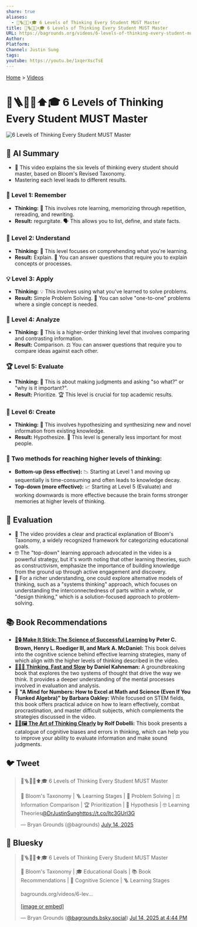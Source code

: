 ```yaml
---
share: true
aliases:
  - 🧠🪜💡🤔⬆️🎓 6 Levels of Thinking Every Student MUST Master
title: 🧠🪜💡🤔⬆️🎓 6 Levels of Thinking Every Student MUST Master
URL: https://bagrounds.org/videos/6-levels-of-thinking-every-student-must-master
Author: 
Platform: 
Channel: Justin Sung
tags: 
youtube: https://youtu.be/1xqerXscTsE
---
```

[Home](../index.md) > [Videos](./index.md)  
# 🧠🪜💡🤔⬆️🎓 6 Levels of Thinking Every Student MUST Master  
![6 Levels of Thinking Every Student MUST Master](https://youtu.be/1xqerXscTsE)  
  
## 🤖 AI Summary  
* 🧠 This video explains the six levels of thinking every student should master, based on Bloom's Revised Taxonomy.  
* Mastering each level leads to different results.  
  
### 📝 Level 1: Remember  
* **Thinking:** 📝 This involves rote learning, memorizing through repetition, rereading, and rewriting.  
* **Result:** regurgitate. 🗣️ This allows you to list, define, and state facts.  
  
### 🤔 Level 2: Understand  
* **Thinking:** 🤔 This level focuses on comprehending what you're learning.  
* **Result:** Explain. 💬 You can answer questions that require you to explain concepts or processes.  
  
### 💡 Level 3: Apply  
* **Thinking:** 💡 This involves using what you've learned to solve problems.  
* **Result:** Simple Problem Solving. 🧩 You can solve "one-to-one" problems where a single concept is needed.  
  
### 🔬 Level 4: Analyze  
* **Thinking:** 🔬 This is a higher-order thinking level that involves comparing and contrasting information.  
* **Result:** Comparison. ⚖️ You can answer questions that require you to compare ideas against each other.  
  
### 🏆 Level 5: Evaluate  
* **Thinking:** 🤔 This is about making judgments and asking "so what?" or "why is it important?".  
* **Result:** Prioritize. 🏆 This level is crucial for top academic results.  
  
### 🎨 Level 6: Create  
* **Thinking:** 🎨 This involves hypothesizing and synthesizing new and novel information from existing knowledge.  
* **Result:** Hypothesize. 🧪 This level is generally less important for most people.  
  
### 🚀 Two methods for reaching higher levels of thinking:  
* **Bottom-up (less effective):** 📉 Starting at Level 1 and moving up sequentially is time-consuming and often leads to knowledge decay.  
* **Top-down (more effective):** 📈 Starting at Level 5 (Evaluate) and working downwards is more effective because the brain forms stronger memories at higher levels of thinking.  
  
## 🤔 Evaluation  
* 🧐 The video provides a clear and practical explanation of Bloom's Taxonomy, a widely recognized framework for categorizing educational goals.  
* 🤓 The "top-down" learning approach advocated in the video is a powerful strategy, but it's worth noting that other learning theories, such as constructivism, emphasize the importance of building knowledge from the ground up through active engagement and discovery.  
* 🤔 For a richer understanding, one could explore alternative models of thinking, such as a "systems thinking" approach, which focuses on understanding the interconnectedness of parts within a whole, or "design thinking," which is a solution-focused approach to problem-solving.  
  
## 📚 Book Recommendations  
* **[🧠🔒 Make It Stick: The Science of Successful Learning](../books/make-it-stick.md) by Peter C. Brown, Henry L. Roediger III, and Mark A. McDaniel:** This book delves into the cognitive science behind effective learning strategies, many of which align with the higher levels of thinking described in the video.  
* **[🤔🐇🐢 Thinking, Fast and Slow](../books/thinking-fast-and-slow.md) by Daniel Kahneman:** A groundbreaking book that explores the two systems of thought that drive the way we think. It provides a deeper understanding of the mental processes involved in evaluation and analysis.  
* 📖 **"A Mind for Numbers: How to Excel at Math and Science (Even If You Flunked Algebra)" by Barbara Oakley:** While focused on STEM fields, this book offers practical advice on how to learn effectively, combat procrastination, and master difficult subjects, which complements the strategies discussed in the video.  
* **[🎨🤔🖼️ The Art of Thinking Clearly](../books/the-art-of-thinking-clearly.md) by Rolf Dobelli:** This book presents a catalogue of cognitive biases and errors in thinking, which can help you to improve your ability to evaluate information and make sound judgments.  
  
## 🐦 Tweet  
<blockquote class="twitter-tweet" data-theme="dark"><p lang="en" dir="ltr">🧠🪜💡🤔⬆️🎓 6 Levels of Thinking Every Student MUST Master<br><br>🧠 Bloom&#39;s Taxonomy | 🪜 Learning Stages | 🎯 Problem Solving | ⚖️ Information Comparison | 🏆 Prioritization | 🧪 Hypothesis | 🤓 Learning Theories<a href="https://twitter.com/DrJustinSung?ref_src=twsrc%5Etfw">@DrJustinSung</a><a href="https://t.co/ltc3GUrl3G">https://t.co/ltc3GUrl3G</a></p>&mdash; Bryan Grounds (@bagrounds) <a href="https://twitter.com/bagrounds/status/1944902262113100081?ref_src=twsrc%5Etfw">July 14, 2025</a></blockquote> <script async src="https://platform.twitter.com/widgets.js" charset="utf-8"></script>  
  
## 🦋 Bluesky  
<blockquote class="bluesky-embed" data-bluesky-uri="at://did:plc:i4yli6h7x2uoj7acxunww2fc/app.bsky.feed.post/3ltxkzejwns2f" data-bluesky-cid="bafyreiglc67ltpzdchjcrf4dq3sfeoheho76rgwhbnvqj7iugmxsu56r6u" data-bluesky-embed-color-mode="system"><p lang="en">🧠🪜💡🤔⬆️🎓 6 Levels of Thinking Every Student MUST Master  
  
🌸 Bloom&#x27;s Taxonomy | 🎓 Educational Goals | 📚 Book Recommendations | 🧠 Cognitive Science | 🪜 Learning Stages  
  
bagrounds.org/videos/6-lev...<br><br><a href="https://bsky.app/profile/did:plc:i4yli6h7x2uoj7acxunww2fc/post/3ltxkzejwns2f?ref_src=embed">[image or embed]</a></p>&mdash; Bryan Grounds (<a href="https://bsky.app/profile/did:plc:i4yli6h7x2uoj7acxunww2fc?ref_src=embed">@bagrounds.bsky.social</a>) <a href="https://bsky.app/profile/did:plc:i4yli6h7x2uoj7acxunww2fc/post/3ltxkzejwns2f?ref_src=embed">Jul 14, 2025 at 4:44 PM</a></blockquote><script async src="https://embed.bsky.app/static/embed.js" charset="utf-8"></script>